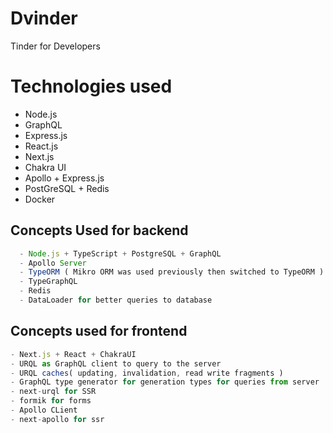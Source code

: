 # Dvinder

Tinder for Developers

# Technologies used

- Node.js
- GraphQL
- Express.js
- React.js
- Next.js
- Chakra UI
- Apollo + Express.js
- PostGreSQL + Redis
- Docker

## Concepts Used for backend

```js
  - Node.js + TypeScript + PostgreSQL + GraphQL
  - Apollo Server
  - TypeORM ( Mikro ORM was used previously then switched to TypeORM )
  - TypeGraphQL
  - Redis
  - DataLoader for better queries to database
```

## Concepts used for frontend

```js
- Next.js + React + ChakraUI
- URQL as GraphQL client to query to the server
- URQL caches( updating, invalidation, read write fragments )
- GraphQL type generator for generation types for queries from server
- next-urql for SSR
- formik for forms
- Apollo CLient
- next-apollo for ssr
```
